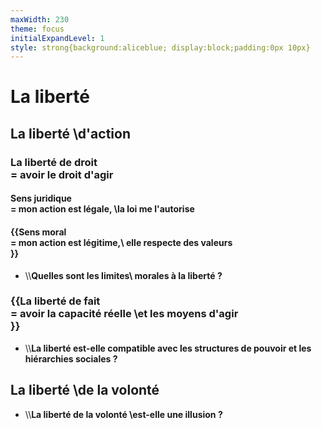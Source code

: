 ```yaml
---
maxWidth: 230
theme: focus
initialExpandLevel: 1
style: strong{background:aliceblue; display:block;padding:0px 10px}
---
```


# La liberté
## La liberté \\d'action
### La liberté de droit <aside>= avoir le droit d'agir</aside>
#### Sens juridique <aside>= mon action est légale, \\la loi me l'autorise</aside>
#### {{Sens moral <aside>= mon action est légitime,\\ elle respecte des valeurs</aside>}}
- \\\\**Quelles sont les limites\\ morales à la liberté ?**

### {{La liberté de fait <aside>= avoir la capacité réelle \\et les moyens d'agir</aside>}}
- \\\\**La liberté est-elle compatible avec les structures de pouvoir et les hiérarchies sociales ?**

## La liberté \\de la volonté
- \\\\**La liberté de la volonté \\est-elle une illusion ?**